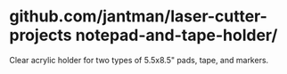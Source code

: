 # github.com/jantman/laser-cutter-projects notepad-and-tape-holder/

Clear acrylic holder for two types of 5.5x8.5" pads, tape, and markers.
